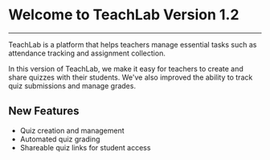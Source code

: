 # Welcome to TeachLab Version 1.2

---

TeachLab is a platform that helps teachers manage essential tasks such as attendance tracking and assignment collection.

In this version of TeachLab, we make it easy for teachers to create and share quizzes with their students. We've also improved the ability to track quiz submissions and manage grades.

## New Features
- Quiz creation and management
- Automated quiz grading
- Shareable quiz links for student access





